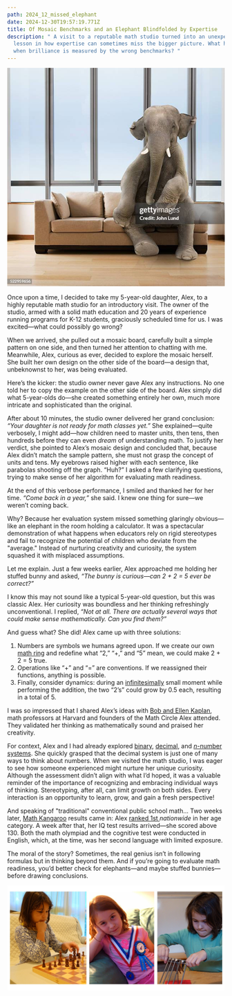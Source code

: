 ```yaml
---
path: 2024_12_missed_elephant
date: 2024-12-30T19:57:19.771Z
title: Of Mosaic Benchmarks and an Elephant Blindfolded by Expertise
description: " A visit to a reputable math studio turned into an unexpected
  lesson in how expertise can sometimes miss the bigger picture. What happens
  when brilliance is measured by the wrong benchmarks? "
---
```

![](../assets/gettyimages-522959656-612x612.jpg)

Once upon a time, I decided to take my 5-year-old daughter, Alex, to a highly reputable math studio for an introductory visit. The owner of the studio, armed with a solid math education and 20 years of experience running programs for K-12 students, graciously scheduled time for us. I was excited—what could possibly go wrong?

When we arrived, she pulled out a mosaic board, carefully built a simple pattern on one side, and then turned her attention to chatting with me. Meanwhile, Alex, curious as ever, decided to explore the mosaic herself. She built her own design on the other side of the board—a design that, unbeknownst to her, was being evaluated.

Here’s the kicker: the studio owner never gave Alex any instructions. No one told her to copy the example on the other side of the board. Alex simply did what 5-year-olds do—she created something entirely her own, much more intricate and sophisticated than the original.

After about 10 minutes, the studio owner delivered her grand conclusion: *“Your daughter is not ready for math classes yet.”* She explained—quite verbosely, I might add—how children need to master units, then tens, then hundreds before they can even *dream* of understanding math. To justify her verdict, she pointed to Alex’s mosaic design and concluded that, because Alex didn’t match the sample pattern, she must not grasp the concept of units and tens. My eyebrows raised higher with each sentence, like parabolas shooting off the graph. “Huh?” I asked a few clarifying questions, trying to make sense of her algorithm for evaluating math readiness.

At the end of this verbose performance, I smiled and thanked her for her time. *“Come back in a year,”* she said. I knew one thing for sure—we weren’t coming back.

Why? Because her evaluation system missed something glaringly obvious—like an elephant in the room holding a calculator. It was a spectacular demonstration of what happens when educators rely on rigid stereotypes and fail to recognize the potential of children who deviate from the "average." Instead of nurturing creativity and curiosity, the system squashed it with misplaced assumptions.

Let me explain. Just a few weeks earlier, Alex approached me holding her stuffed bunny and asked, *“The bunny is curious—can 2 + 2 = 5 ever be correct?”*

I know this may not sound like a typical 5-year-old question, but this was classic Alex. Her curiosity was boundless and her thinking refreshingly unconventional.  I replied, *“Not at all. There are actually several ways that could make sense mathematically. Can you find them?”*

And guess what? She did! Alex came up with three solutions:

1. Numbers are symbols we humans agreed upon. If we create our own [math ring](https://en.wikipedia.org/wiki/Ring_(mathematics)) and redefine what “2,” “+,” and “5” mean, we could make 2 + 2 = 5 true.
2. Operations like “+” and “=” are conventions. If we reassigned their functions, anything is possible.
3. Finally, consider dynamics: during an [infinitesimally](https://en.wikipedia.org/wiki/Infinitesimal) small moment while performing the addition, the two “2’s” could grow by 0.5 each, resulting in a total of 5.

I was so impressed that I shared Alex’s ideas with [Bob and Ellen Kaplan](https://people.math.harvard.edu/~knill/various/bobkaplan/index.html), math professors at Harvard and founders of the Math Circle Alex attended. They validated her thinking as mathematically sound and praised her creativity.

For context, Alex and I had already explored [binary](https://en.wikipedia.org/wiki/Binary_number), [decimal](https://en.wikipedia.org/wiki/Decimal), and [*n*-number systems](https://en.wikipedia.org/wiki/Positional_notation). She quickly grasped that the decimal system is just one of many ways to think about numbers. When we visited the math studio, I was eager to see how someone experienced might nurture her unique curiosity. Although the assessment didn’t align with what I’d hoped, it was a valuable reminder of the importance of recognizing and embracing individual ways of thinking. Stereotyping, after all, can limit growth on both sides. Every interaction is an opportunity to learn, grow, and gain a fresh perspective! 

And speaking of "traditional" conventional public school math... Two weeks later, [Math Kangaroo](https://mathkangaroo.org/mks/) results came in: Alex [ranked 1st ](https://mathkangaroo.org/mks/wp-content/uploads/2022/04/2017_Level-1_National-Winners.pdf)*nationwide* in her age category. A week after that, her IQ test results arrived—she scored above 130. Both the math olympiad and the cognitive test were conducted in English, which, at the time, was her second language with limited exposure.

The moral of the story? Sometimes, the real genius isn’t in following formulas but in thinking beyond them. And if you’re going to evaluate math readiness, you’d better check for elephants—and maybe stuffed bunnies—before drawing conclusions.

![](../assets/alex-collage.jpg)
